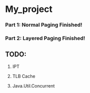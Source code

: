 # My_project

### Part 1: Normal Paging Finished!
### Part 2: Layered Paging Finished!

## TODO:

1. IPT

2. TLB Cache

3. Java.Util.Concurrent

